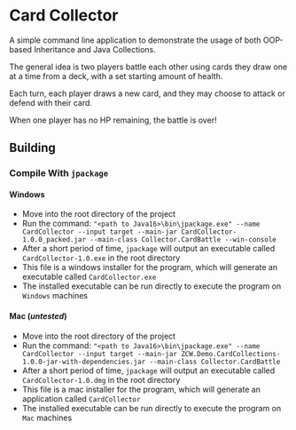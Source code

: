 # Card Collector

A simple command line application to demonstrate the usage of both OOP-based Inheritance and Java Collections.

The general idea is two players battle each other using cards they draw one at a time from a deck, with a set starting amount of health.

Each turn, each player draws a new card, and they may choose to attack or defend with their card.

When one player has no HP remaining, the battle is over!

## Building

### Compile With `jpackage`

#### Windows
- Move into the root directory of the project
- Run the command: `"<path to Java16>\bin\jpackage.exe" --name CardCollector --input target --main-jar CardCollector-1.0.0_packed.jar --main-class Collector.CardBattle --win-console`
- After a short period of time, `jpackage` will output an executable called `CardCollector-1.0.exe` in the root directory
- This file is a windows installer for the program, which will generate an executable called `CardCollector.exe`
- The installed executable can be run directly to execute the program on `Windows` machines

#### Mac (*untested*)
- Move into the root directory of the project
- Run the command: `"<path to Java16>\bin\jpackage.exe" --name CardCollector --input target --main-jar ZCW.Demo.CardCollections-1.0.0-jar-with-dependencies.jar --main-class Collector.CardBattle`
- After a short period of time, `jpackage` will output an executable called `CardCollector-1.0.dmg` in the root directory
- This file is a mac installer for the program, which will generate an application called `CardCollector`
- The installed executable can be run directly to execute the program on `Mac` machines